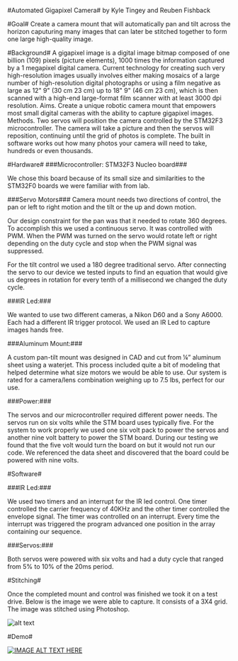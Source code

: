 #Automated Gigapixel Camera#
by Kyle Tingey and Reuben Fishback

#Goal#
Create a camera mount that will automatically pan and tilt across the horizon caputuring many images that can later be stitched together 
to form one large high-quality image.

#Background#
A gigapixel image is a digital image bitmap composed of one billion (109) pixels (picture elements), 1000 times the information captured 
by a 1 megapixel digital camera. Current technology for creating such very high-resolution images usually involves either making mosaics 
of a large number of high-resolution digital photographs or using a film negative as large as 12" 9" (30 cm 23 cm) up to 18" 9" (46 cm 23 
cm), which is then scanned with a high-end large-format film scanner with at least 3000 dpi resolution. Aims. Create a unique robotic 
camera mount that empowers most small digital cameras with the ability to capture gigapixel images. Methods. Two servos will position the 
camera controlled by the STM32F3 microcontroller. The camera will take a picture and then the servos will reposition, continuing until the
grid of photos is complete. The built in software works out how many photos your camera will need to take, hundreds or even thousands.  

#Hardware#
###Microcontroller: STM32F3 Nucleo board###

We chose this board because of its small size and similarities to the STM32F0 boards we were familiar with from lab.

###Servo Motors###
Camera mount needs two directions of control, the pan or left to right motion and the tilt or the up and down motion. 

Our design constraint for the pan was that it needed to rotate 360 degrees. To accomplish this we used a continuous servo. It was controlled with PWM. When the PWM was turned on the servo would rotate left or right depending on the duty cycle and stop when the PWM signal was suppressed.

For the tilt control we used a 180 degree traditional servo. After connecting the servo to our device we tested inputs to find an equation that would give us degrees in rotation for every tenth of a millisecond we changed the duty cycle.

###IR Led:###

We wanted to use two different cameras, a Nikon D60 and a Sony A6000. Each had a different IR trigger protocol. We used an IR Led to capture images hands free.

###Aluminum Mount:###

A custom pan-tilt mount was designed in CAD and cut from ¼” aluminum sheet using a waterjet.  This process included quite a bit of modeling that helped determine what size motors we would be able to use. Our system is rated for a camera/lens combination weighing up to 7.5 lbs, perfect for our use.  

###Power:###

The servos and our microcontroller required different power needs. The servos run on six volts while the STM board uses typically five. For the system to work properly we used one six volt pack to power the servos and another nine volt battery to power the STM board. During our testing we found that the five volt would turn the board on but it would not run our code. We referenced the data sheet and discovered that the board could be powered with nine volts.

#Software#

###IR Led:###

We used two timers and an interrupt for the IR led control. One timer controlled the carrier frequency of 40KHz and the other timer controlled the envelope signal. The timer was controlled on an interrupt. Every time the interrupt was triggered the program advanced one position in the array containing our sequence.

###Servos:###

Both servos were powered with six volts and had a duty cycle that ranged from 5% to 10% of the 20ms period.

#Stitching#

Once the completed mount and control was finished we took it on a test drive. Below is the image we were able to capture. It consists of a 3X4 grid. The image was stitched using Photoshop.

![alt text](https://github.com/ktingey/portfolio/blob/master/giga.pix/results/NikonD60PanoFromU.jpg)

#Demo#

[![IMAGE ALT TEXT HERE](http://img.youtube.com/vi/iDO9gcb2CD4/0.jpg)](https://www.youtube.com/watch?v=iDO9gcb2CD4)
